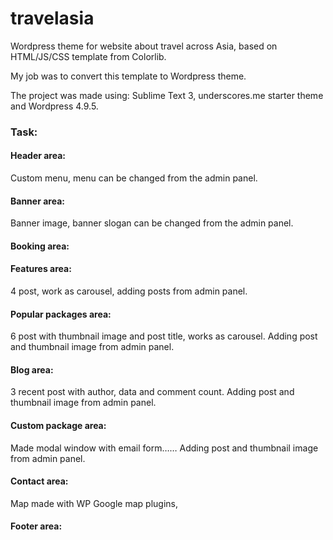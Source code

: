 # travelasia

Wordpress theme for website about travel across Asia, based on HTML/JS/CSS template from Colorlib.

My job was to convert this template to Wordpress theme.

The project was made using: Sublime Text 3, underscores.me starter theme and Wordpress 4.9.5.

<h3>Task:</h3>

<h4>Header area:</h4><p>Custom menu, menu can be changed from the admin panel.</p>
<h4>Banner area:</h4><p>Banner image, banner slogan can be changed from the admin panel.</p>
<h4>Booking area:</h4>
<h4>Features area:</h4><p>4 post, work as carousel, adding posts from admin panel.</p>
<h4>Popular packages area:</h4><p>6 post with thumbnail image and post title, works as carousel. Adding post and thumbnail image from admin panel.</p>
<h4>Blog area:</h4><p>3 recent post with author, data and comment count. Adding post and thumbnail image from admin panel.</p>
<h4>Custom package area:</h4><p>Made modal window with email form…… Adding post and thumbnail image from admin panel.</p>
<h4>Contact area:</h4><p>Map made with WP Google map plugins,</p> 
<h4>Footer area:</h4> 

